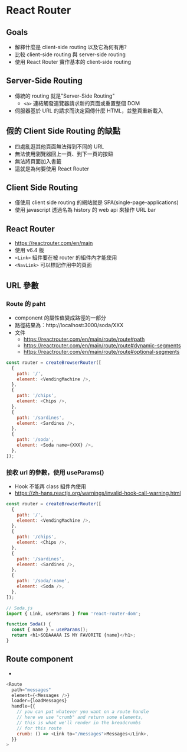 # React Router

## Goals

- 解釋什麼是 client-side routing 以及它為何有用?
- 比較 client-side routing 與 server-side routing
- 使用 React Router 實作基本的 client-side routing

## Server-Side Routing

- 傳統的 routing 就是"Server-Side Routing"
  - `<a>` 連結觸發連覽器請求新的頁面或重置整個 DOM
- 伺服器基於 URL 的請求而決定回傳什麼 HTML，並整頁重新載入

## 假的 Client Side Routing 的缺點

- 四處亂逛其他頁面無法得到不同的 URL
- 無法使用瀏覽器回上一頁、到下一頁的按鈕
- 無法將頁面加入書籤
- 這就是為何要使用 React Router

## Client Side Routing

- 僅使用 client side routing 的網站就是 SPA(single-page-applications)
- 使用 javascript 透過名為 history 的 web api 來操作 URL bar

## React Router

- https://reactrouter.com/en/main
- 使用 v6.4 版
- `<Link>` 組件要在被 router 的組件內才能使用
- `<NavLink>` 可以標記作用中的頁面

## URL 參數

### Route 的 paht

- component 的屬性值變成路徑的一部分
- 路徑結果為：http://localhost:3000/soda/XXX
- 文件
  - https://reactrouter.com/en/main/route/route#path
  - https://reactrouter.com/en/main/route/route#dynamic-segments
  - https://reactrouter.com/en/main/route/route#optional-segments

```javascript
const router = createBrowserRouter([
  {
    path: '/',
    element: <VendingMachine />,
  },
  {
    path: '/chips',
    element: <Chips />,
  },
  {
    path: '/sardines',
    element: <Sardines />,
  },
  {
    path: '/soda',
    element: <Soda name={XXX} />,
  },
]);
```

### 接收 url 的參數，使用 useParams()

- Hook 不能再 class 組件內使用
- https://zh-hans.reactjs.org/warnings/invalid-hook-call-warning.html

```javascript
const router = createBrowserRouter([
  {
    path: '/',
    element: <VendingMachine />,
  },
  {
    path: '/chips',
    element: <Chips />,
  },
  {
    path: '/sardines',
    element: <Sardines />,
  },
  {
    path: '/soda/:name',
    element: <Soda />,
  },
]);
```

```javascript
// Soda.js
import { Link, useParams } from 'react-router-dom';

function Soda() {
  const { name } = useParams();
  return <h1>SODAAAAA IS MY FAVORITE {name}</h1>;
}
```

## Route component

-

```javascript
<Route
  path="messages"
  element={<Messages />}
  loader={loadMessages}
  handle={{
    // you can put whatever you want on a route handle
    // here we use "crumb" and return some elements,
    // this is what we'll render in the breadcrumbs
    // for this route
    crumb: () => <Link to="/messages">Messages</Link>,
  }}
>
```
